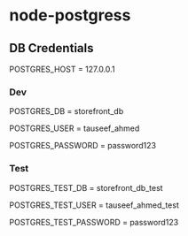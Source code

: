 # node-postgress
## DB Credentials
POSTGRES_HOST = 127.0.0.1

### Dev

POSTGRES_DB = storefront_db

POSTGRES_USER = tauseef_ahmed

POSTGRES_PASSWORD = password123

### Test

POSTGRES_TEST_DB = storefront_db_test

POSTGRES_TEST_USER = tauseef_ahmed_test

POSTGRES_TEST_PASSWORD = password123
